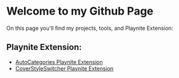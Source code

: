 # Welcome to my Github Page
On this page you'll find my projects, tools, and Playnite Extension: 

## Playnite Extension:
- [AutoCategories Playnite Extension](https://github.com/roob-p/CoverStyleSwitcher-PlayniteExtension/)
- [CoverStyleSwitcher Playnite Extension]((https://github.com/roob-p/CoverStyleSwitcher-PlayniteExtension))
